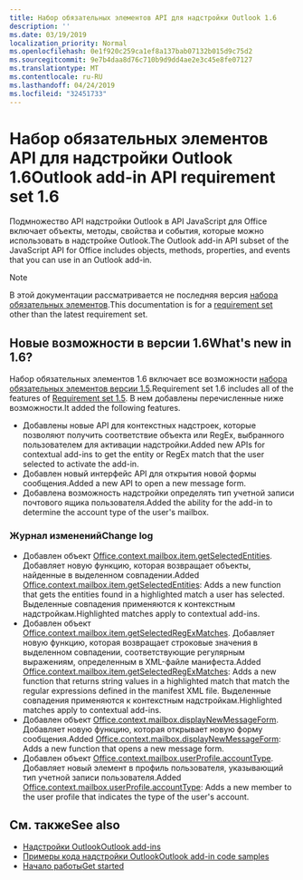 ```yaml
---
title: Набор обязательных элементов API для надстройки Outlook 1.6
description: ''
ms.date: 03/19/2019
localization_priority: Normal
ms.openlocfilehash: 0e1f920c259ca1ef8a137bab07132b015d9c75d2
ms.sourcegitcommit: 9e7b4daa8d76c710b9d9dd4ae2e3c45e8fe07127
ms.translationtype: MT
ms.contentlocale: ru-RU
ms.lasthandoff: 04/24/2019
ms.locfileid: "32451733"
---
```

# <a name="outlook-add-in-api-requirement-set-16"></a><span data-ttu-id="08be7-102">Набор обязательных элементов API для надстройки Outlook 1.6</span><span class="sxs-lookup"><span data-stu-id="08be7-102">Outlook add-in API requirement set 1.6</span></span>

<span data-ttu-id="08be7-103">Подмножество API надстройки Outlook в API JavaScript для Office включает объекты, методы, свойства и события, которые можно использовать в надстройке Outlook.</span><span class="sxs-lookup"><span data-stu-id="08be7-103">The Outlook add-in API subset of the JavaScript API for Office includes objects, methods, properties, and events that you can use in an Outlook add-in.</span></span>

> [!NOTE]
> <span data-ttu-id="08be7-104">В этой документации рассматривается не последняя версия [набора обязательных элементов](/office/dev/add-ins/reference/requirement-sets/outlook-api-requirement-sets).</span><span class="sxs-lookup"><span data-stu-id="08be7-104">This documentation is for a [requirement set](/office/dev/add-ins/reference/requirement-sets/outlook-api-requirement-sets) other than the latest requirement set.</span></span>

## <a name="whats-new-in-16"></a><span data-ttu-id="08be7-105">Новые возможности в версии 1.6</span><span class="sxs-lookup"><span data-stu-id="08be7-105">What's new in 1.6?</span></span>

<span data-ttu-id="08be7-106">Набор обязательных элементов 1.6 включает все возможности [набора обязательных элементов версии 1.5](../requirement-set-1.5/outlook-requirement-set-1.5.md).</span><span class="sxs-lookup"><span data-stu-id="08be7-106">Requirement set 1.6 includes all of the features of [Requirement set 1.5](../requirement-set-1.5/outlook-requirement-set-1.5.md).</span></span> <span data-ttu-id="08be7-107">В нем добавлены перечисленные ниже возможности.</span><span class="sxs-lookup"><span data-stu-id="08be7-107">It added the following features.</span></span>

- <span data-ttu-id="08be7-108">Добавлены новые API для контекстных надстроек, которые позволяют получить соответствие объекта или RegEx, выбранного пользователем для активации надстройки.</span><span class="sxs-lookup"><span data-stu-id="08be7-108">Added new APIs for contextual add-ins to get the entity or RegEx match that the user selected to activate the add-in.</span></span>
- <span data-ttu-id="08be7-109">Добавлен новый интерфейс API для открытия новой формы сообщения.</span><span class="sxs-lookup"><span data-stu-id="08be7-109">Added a new API to open a new message form.</span></span>
- <span data-ttu-id="08be7-110">Добавлена возможность надстройки определять тип учетной записи почтового ящика пользователя.</span><span class="sxs-lookup"><span data-stu-id="08be7-110">Added the ability for the add-in to determine the account type of the user's mailbox.</span></span>

### <a name="change-log"></a><span data-ttu-id="08be7-111">Журнал изменений</span><span class="sxs-lookup"><span data-stu-id="08be7-111">Change log</span></span>

- <span data-ttu-id="08be7-112">Добавлен объект [Office.context.mailbox.item.getSelectedEntities](office.context.mailbox.item.md#getselectedentities--entities). Добавляет новую функцию, которая возвращает объекты, найденные в выделенном совпадении.</span><span class="sxs-lookup"><span data-stu-id="08be7-112">Added [Office.context.mailbox.item.getSelectedEntities](office.context.mailbox.item.md#getselectedentities--entities): Adds a new function that gets the entities found in a highlighted match a user has selected.</span></span> <span data-ttu-id="08be7-113">Выделенные совпадения применяются к контекстным надстройкам.</span><span class="sxs-lookup"><span data-stu-id="08be7-113">Highlighted matches apply to contextual add-ins.</span></span>
- <span data-ttu-id="08be7-114">Добавлен объект [Office.context.mailbox.item.getSelectedRegExMatches](office.context.mailbox.item.md#getselectedregexmatches--object). Добавляет новую функцию, которая возвращает строковые значения в выделенном совпадении, соответствующие регулярным выражениям, определенным в XML-файле манифеста.</span><span class="sxs-lookup"><span data-stu-id="08be7-114">Added [Office.context.mailbox.item.getSelectedRegExMatches](office.context.mailbox.item.md#getselectedregexmatches--object): Adds a new function that returns string values in a highlighted match that match the regular expressions defined in the manifest XML file.</span></span> <span data-ttu-id="08be7-115">Выделенные совпадения применяются к контекстным надстройкам.</span><span class="sxs-lookup"><span data-stu-id="08be7-115">Highlighted matches apply to contextual add-ins.</span></span>
- <span data-ttu-id="08be7-116">Добавлен объект [Office.context.mailbox.displayNewMessageForm](office.context.mailbox.md#displaynewmessageformparameters). Добавляет новую функцию, которая открывает новую форму сообщения.</span><span class="sxs-lookup"><span data-stu-id="08be7-116">Added [Office.context.mailbox.displayNewMessageForm](office.context.mailbox.md#displaynewmessageformparameters): Adds a new function that opens a new message form.</span></span>
- <span data-ttu-id="08be7-117">Добавлен объект [Office.context.mailbox.userProfile.accountType](office.context.mailbox.userprofile.md#accounttype-string). Добавляет новый элемент в профиль пользователя, указывающий тип учетной записи пользователя.</span><span class="sxs-lookup"><span data-stu-id="08be7-117">Added [Office.context.mailbox.userProfile.accountType](office.context.mailbox.userprofile.md#accounttype-string): Adds a new member to the user profile that indicates the type of the user's account.</span></span>

## <a name="see-also"></a><span data-ttu-id="08be7-118">См. также</span><span class="sxs-lookup"><span data-stu-id="08be7-118">See also</span></span>

- [<span data-ttu-id="08be7-119">Надстройки Outlook</span><span class="sxs-lookup"><span data-stu-id="08be7-119">Outlook add-ins</span></span>](/outlook/add-ins/)
- [<span data-ttu-id="08be7-120">Примеры кода надстройки Outlook</span><span class="sxs-lookup"><span data-stu-id="08be7-120">Outlook add-in code samples</span></span>](https://developer.microsoft.com/outlook/gallery/?filterBy=Outlook,Samples,Add-ins)
- [<span data-ttu-id="08be7-121">Начало работы</span><span class="sxs-lookup"><span data-stu-id="08be7-121">Get started</span></span>](/outlook/add-ins/quick-start)
